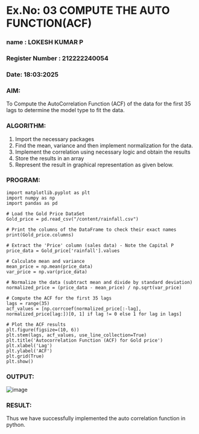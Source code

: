 # Ex.No: 03   COMPUTE THE AUTO FUNCTION(ACF)
### name : LOKESH KUMAR P
### Register Number : 212222240054
### Date: 18:03:2025

### AIM:
To Compute the AutoCorrelation Function (ACF) of the data for the first 35 lags to determine the model
type to fit the data.
### ALGORITHM:
1. Import the necessary packages
2. Find the mean, variance and then implement normalization for the data.
3. Implement the correlation using necessary logic and obtain the results
4. Store the results in an array
5. Represent the result in graphical representation as given below.
### PROGRAM:
```
import matplotlib.pyplot as plt
import numpy as np
import pandas as pd

# Load the Gold Price DataSet 
Gold_price = pd.read_csv("/content/rainfall.csv")

# Print the columns of the DataFrame to check their exact names
print(Gold_price.columns)

# Extract the 'Price' column (sales data) - Note the Capital P
price_data = Gold_price['rainfall'].values

# Calculate mean and variance
mean_price = np.mean(price_data)
var_price = np.var(price_data)

```
```
# Normalize the data (subtract mean and divide by standard deviation)
normalized_price = (price_data - mean_price) / np.sqrt(var_price)

# Compute the ACF for the first 35 lags
lags = range(35)
acf_values = [np.corrcoef(normalized_price[:-lag], normalized_price[lag:])[0, 1] if lag != 0 else 1 for lag in lags]

# Plot the ACF results
plt.figure(figsize=(10, 6))
plt.stem(lags, acf_values, use_line_collection=True)
plt.title('Autocorrelation Function (ACF) for Gold price')
plt.xlabel('Lag')
plt.ylabel('ACF')
plt.grid(True)
plt.show()

```

### OUTPUT:

![image](https://github.com/user-attachments/assets/e37eac7e-4e05-44c9-b048-d1317d48a0be)


### RESULT:
Thus we have successfully implemented the auto correlation function in python.
